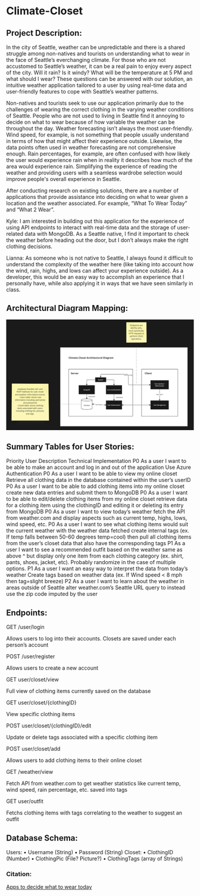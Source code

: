 # Climate-Closet


## Project Description:

In the city of Seattle, weather can be unpredictable and there is a shared struggle among non-natives and tourists on understanding what to wear in the face of Seattle’s everchanging climate. For those who are not accustomed to Seattle’s weather, it can be a real pain to enjoy every aspect of the city. Will it rain? Is it windy? What will be the temperature at 5 PM and what should I wear? These questions can be answered with our solution, an intuitive weather application tailored to a user by using real-time data and user-friendly features to cope with Seattle’s weather patterns.

Non-natives and tourists seek to use our application primarily due to the challenges of wearing the correct clothing in the varying weather conditions of Seattle. People who are not used to living in Seattle find it annoying to decide on what to wear because of how variable the weather can be throughout the day. Weather forecasting isn’t always the most user-friendly. Wind speed, for example, is not something that people usually understand in terms of how that might affect their experience outside. Likewise, the data points often used in weather forecasting are not comprehensive enough. Rain percentages, for example, are often confused with how likely the user would experience rain when in reality it describes how much of the area would experience rain. Simplifying the experience of reading the weather and providing users with a seamless wardrobe selection would improve people's overall experience in Seattle.

After conducting research on existing solutions, there are a number of applications that provide assistance into deciding on what to wear given a location and the weather associated. For example, “What To Wear Today” and “What 2 Wear”.  

Kyle: I am interested in building out this application for the experience of using API endpoints to interact with real-time data and the storage of user-related data with MongoDB. As a Seattle native, I find it important to check the weather before heading out the door, but I don’t always make the right clothing decisions.

Lianna: As someone who is not native to Seattle, I always found it difficult to understand the complexity of the weather here (like taking into account how the wind, rain, highs, and lows can affect your experience outside). As a developer, this would be an easy way to accomplish an experience that I personally have, while also applying it in ways that we have seen similarly in class. 


## Architectural Diagram Mapping:

![Architectural Diagram including client, server, and database interactions.](./Picture1.png)


## Summary Tables for User Stories:

Priority	User	Description	Technical Implementation
P0	As a user	I want to be able to make an account and log in and out of the application	Use Azure Authentication
P0	As a user	I want to be able to view my online closet	Retrieve all clothing data in the database contained within the user’s userID
P0	As a user	I want to be able to add clothing items into my online closet	create new data entries and submit them to MongoDB
P0	As a user	I want to be able to edit/delete clothing items from my online closet	retrieve data for a clothing item using the clothingID and editing it or deleting its entry from MongoDB
P0	As a user	I want to view today’s weather	fetch the API from weather.com and display aspects such as current temp, highs, lows, wind speed, etc.
P0	As a user	I want to see what clothing items would suit the current weather	with the weather data fetched create internal tags (ex. If temp falls between 50-60 degrees temp=cool) then pull all clothing items from the user’s closet data that also have the corresponding tags
P1	As a user	I want to see a recommended outfit based on the weather	same as above ^ but display only one item from each clothing category (ex. shirt, pants, shoes, jacket, etc). Probably randomize in the case of multiple options. 
P1	As a user	I want an easy way to interpret the data from today’s weather	Create tags based on weather data (ex. If Wind speed < 8 mph then tag=slight breeze)
P2	As a user	I want to learn about the weather in areas outside of Seattle	alter weather.com’s Seattle URL query to instead use the zip code imputed by the user


## Endpoints:

GET /user/login

Allows users to log into their accounts. Closets are saved under each person’s account

POST /user/register

Allows users to create a new account

GET user/closet/view

Full view of clothing items currently saved on the database

GET user/closet/{clothingID}

View specific clothing items

POST user/closet/{clothingID}/edit

Update or delete tags associated with a specific clothing item

POST user/closet/add

Allows users to add clothing items to their online closet

GET /weather/view

Fetch API from weather.com to get weather statistics like current temp, wind speed, rain percentage, etc. saved into tags

GET user/outfit

Fetchs clothing items with tags correlating to the weather to suggest an outfit


## Database Schema:
Users:
•	Username (String)
•	Password (String)
Closet:
•	ClothingID (Number)
•	ClothingPic (File? Picture?)
•	ClothingTags (array of Strings)

















### Citation:
[Apps to decide what to wear today](https://freeappsforme.com/apps-to-decide-what-to-wear-today/)


